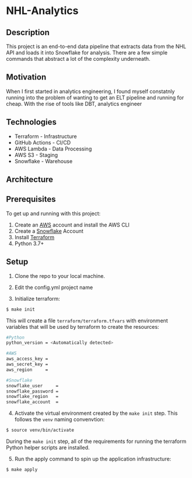 # NHL-Analytics

## Description
This project is an end-to-end data pipeline that extracts data from the NHL API and loads it into Snowflake for analysis. There are a few simple commands that abstract a lot of the complexity underneath. 

## Motivation
When I first started in analytics engineering, I found myself constatnly running into the problem of wanting to get an ELT pipeline and running for cheap. With the rise of tools like DBT, analytics engineer

## Technologies
- Terraform - Infrastructure
- GitHub Actions - CI/CD
- AWS Lambda - Data Processing
- AWS S3 - Staging
- Snowflake - Warehouse

## Architecture



## Prerequisites
To get up and running with this project:
1. Create an [AWS](https://aws.amazon.com/) account and install the AWS CLI
2. Create a [Snowflake](https://www.snowflake.com/) Account
3. Install [Terraform](https://developer.hashicorp.com/terraform/downloads)
4. Python 3.7+

## Setup
1. Clone the repo to your local machine.

2. Edit the config.yml project name

3. Initialize terraform: 
```sh
$ make init
```
This will create a file `terraform/terraform.tfvars` with environment variables that will be used by terraform to create the resources:
```sh
#Python
python_version = <Automatically detected>

#AWS
aws_access_key = 
aws_secret_key = 
aws_region     = 

#Snowflake
snowflake_user     = 
snowflake_password = 
snowflake_region   = 
snowflake_account  = 
```


4. Activate the virtual environment created by the `make init` step. This follows the `venv` naming convenvtion:
```sh
$ source venv/bin/activate
```
During the `make init` step, all of the requirements for running the terraform Python helper scripts are installed. 

5. Run the apply command to spin up the application infrastructure: 
```sh
$ make apply
```
